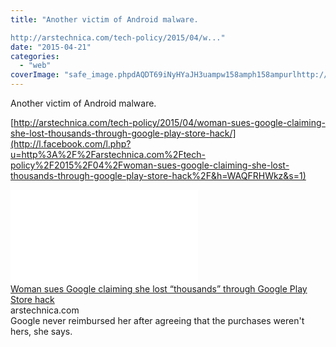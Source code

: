 ```yaml
---
title: "Another victim of Android malware.

http://arstechnica.com/tech-policy/2015/04/w..."
date: "2015-04-21"
categories: 
  - "web"
coverImage: "safe_image.phpdAQDT69iNyHYaJH3uampw158amph158ampurlhttp://cdn.arstechnica.net/wp-content/uploads/2012/05/android_puzzle.jpg"
---
```


Another victim of Android malware.  
  
[http://arstechnica.com/tech-policy/2015/04/woman-sues-google-claiming-she-lost-thousands-through-google-play-store-hack/](http://l.facebook.com/l.php?u=http%3A%2F%2Farstechnica.com%2Ftech-policy%2F2015%2F04%2Fwoman-sues-google-claiming-she-lost-thousands-through-google-play-store-hack%2F&h=WAQFRHWkz&s=1)  
  
[![](images/safe_image.php?d=AQDT69iNyHYaJH3u&w=158&h=158&url=http%3A%2F%2Fcdn.arstechnica.net%2Fwp-content%2Fuploads%2F2012%2F05%2Fandroid_puzzle.jpg)](http://l.facebook.com/l.php?u=http%3A%2F%2Farstechnica.com%2Ftech-policy%2F2015%2F04%2Fwoman-sues-google-claiming-she-lost-thousands-through-google-play-store-hack%2F&h=TAQH7JtNM&s=1)  
[Woman sues Google claiming she lost “thousands” through Google Play Store hack](http://l.facebook.com/l.php?u=http%3A%2F%2Farstechnica.com%2Ftech-policy%2F2015%2F04%2Fwoman-sues-google-claiming-she-lost-thousands-through-google-play-store-hack%2F%3Ffb_ref%3DDefault%26fb_source%3Dmessage&h=NAQFbj9Ra&s=1)  
arstechnica.com  
Google never reimbursed her after agreeing that the purchases weren't hers, she says.
